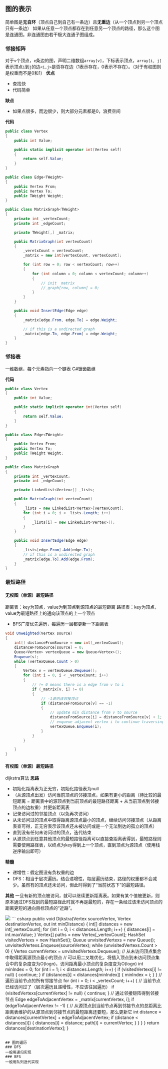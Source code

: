 ## 图的表示
简单图是**无自环**（顶点自己到自己有一条边）且**无重边**（从一个顶点到另一个顶点只有一条边）
如果从任意一个顶点都存在到任意另一个顶点的路径，那么这个图是连通图。非连通图由若干极大连通子图组成。

### 邻接矩阵
对于```v```个顶点，```e```条边的图，声明二维数组```array[v]```，下标表示顶点，```array[i, j]```表示顶点```i```到```j```的边```<i,j>```是否存在边（1表示存在，0表示不存在）。（对于有权图则是权重而不是0和1）
**优点**
- 查找快
- 代码简单

**缺点**
- 如果点很多，而边很少，则大部分元素都是0，浪费空间

**代码**
``` csharp
public class Vertex
{
    public int Value;

    public static implicit operator int(Vertex self)
    {
        return self.Value;
    }
}

public class Edge<TWeight>
{
    public Vertex From;
    public Vertex To;
    public TWeight Weight;
}

public class MatrixGraph<TWeight>
{
    private int _vertexCount;
    private int _edgeCount;

    private TWeight[,] _matrix;

    public MatrixGraph(int vertexCount)
    {
        _veretxCount = vertexCount;
        _matrix = new int[vertexCount, vertexCount];

        for (int row = 0; row < vertexCount; row++)
        {
            for (int column = 0; column < vertexCount; column++)
            {
                // init  matrix 
                //_graph[row, column] = 0;
            }
        }
    }

    public void InsertEdge(Edge edge)
    {
        _matrix[edge.From, edge.To] = edge.Weight;

        // if this is a undirected graph
        _matrix[edge.To, edge.From] = edge.Weight;
    }
}
```

### 邻接表
一维数组，每个元素指向一个链表
C#锯齿数组

**代码**
``` csharp
public class Vertex
{
    public int Value;

    public static implicit operator int(Vertex self)
    {
        return self.Value;
    }
}

public class Edge<TWeight>
{
    public Vertex From;
    public Vertex To;
    public TWeight Weight;
}

public class MatrixGraph
{
    private int _vertexCount;
    private int _edgeCount;

    private LinkedList<Vertex>[] _lists;

    public MatrixGraph(int vertexCount)
    {
        _lists = new LinkedList<Vertex>[vertexCount];
        for (int i = 0; i < _lists.Length; i++)
        {
            _lists[i] = new LinkedList<Vertex>();
        }
    }

    public void InsertEdge(Edge edge)
    {
        _lists[edge.From].Add(edge.To);
        // if this is a undirected graph
        _matrix[edge.To].Add(edge.From);
    }
}
```

### 最短路径
#### 无权图（单源）最短路径
距离表：key为顶点，value为到顶点到源顶点的最短距离
路径表：key为顶点，value为最短路径上的通向该顶点的上一个顶点
- BFS广度优先遍历，每遍历一层都更新一下距离表
``` csharp
void Unweighted(Vertex source)
{
    int[] distanceFromSource = new int[_vertexCount];
    distanceFromSource[source] = 0;
    Queue<Vertex> vertexQueue = new Queue<Vertex>();
    Enqueue(s);
    while (vertexQueue.Count > 0)
    {
        Vertex v = vertexQueue.Dequeue();
        for (int i = 0, i < _vertexCount; i++)
        {
            // != 0 means there is a edge from v to i 
            if (_matrix[v, i] != 0)
            {
                // -1说明该邻接顶点
                if (distanceFromSource[v] == -1)
                {
                    // update min distance from v to source
                    distanceFromSource[i] = distanceFromSource[v] + 1;
                    // enqueue adjacent vertex i to continue traversing
                    vertexQueue.Enqueue(i);
                }
            }
        }

    }
}
```

#### 有权图（单源）最短路径
dijkstra算法
**思路**
- 初始化距离表为正无穷，初始化路径表为null
- （从源顶点出发）访问当前顶点的邻接顶点，如果有更小的距离（待比较的最短距离 = 距离表中的源顶点到当前顶点的最短路径距离 + 从当前顶点到邻接顶点的边权重）并更新距离表
- 记录访问过的邻接顶点（以免再次访问）
- 从未访问过的顶点中取得距离源顶点最小的顶点，继续访问邻接顶点（从距离表查可得，正无穷表示该顶点还未被访问或是一个无法到达的孤立的顶点）
- 直到没有任何未访问过的顶点，迭代结束
- 从源顶点到任意其他顶点的最短路径距离可以直接查距离表得到，最短路径则需要使用路径表，以终点为key得到上一个顶点，直到顶点为源顶点（使用栈逆序输出即可）

**精髓**
- 递增性：假定图没有负权重的边
- DFS：相当于层次遍历。结合递增性，每层遍历结束，路径的权重都不会减少。虽然有的顶点还未访问，但此时得到了“当前状态下”的最短路径。

**其他**
一旦有新的顶点被访问，就可以继续更新距离表。如果有某个值被更新，则原本通过DFS找到的最短路径此时就不再是最短的，存在一条经过该未访问顶点的距离更短的通向目标顶点的“近路”。

<img src = "assets/Dijkstra.png">
``` csharp
public void Dijkstra(Vertex sourceVertex, Vertex destinationVertex, out int minDistance)
{
    int[] distances = new int[_vertexCount];
    for (int i = 0; i < distances.Length; i++)
    {
        distances[i] = int.maxValue;
    }
    Vertex[] paths = new Vertex[_vertexCount];
    HashSet<int> visitedVertexs = new HashSet<int>();
    Queue<Vertex> unvisitedVertexs = new Queue<Vertex>();
    unvisitedVertexs.Enqueue(sourceVertex);
    while (unvisitedVertexs.Count > 0)
    {
        Vertex currentVertex = unvisitedVertexs.Dequeue();
        // 从未访问顶点集合中取得距离源顶点最小的顶点
        // 可以用二叉堆优化，将插入顶点到未访问顶点集合中的复杂度变为O(logn)，访问距离最小顶点的复杂度变为O(logn)
        int minIndex = 0;
        for (int i = 1; i < distances.Length; i++)
        {
            if (visitedVertexs[i] != null) { continue; }
            if (distances[i] < distances[minIndex])
            { minIndex = i; }
        }
        // 遍历当前节点的所有邻接节点
        for (int i = 0; i < _vertexCount; i++)
        {
            // 当前节点已经访问过了（层次遍历且递增性，不应该往回遍历）
            if (visitedVertexs[currentVertex] != null) { continue; }
            // 通过邻接矩阵得到邻接节点
            Edge edgeToAdjacentVertex = _matrix[currentVertex, i];
            if (edgeToAdjacentVertex != -1)
            {
                // 从源顶点到当前节点再到邻接节点的总距离比距离表维护的从源顶点到邻接节点的最短距离还要短，那么更新它
                int distance = distances[currentVertex] + edgeToAdjacentVertex;
                if (distance < distances[i])
                {
                    distances[i] = distance;
                    path[i] = currentVertex;
                }
            }
        }
    }
    return distances[destinationVertex];
}


```

## 图的遍历
### DFS
一般用递归实现
### BFS
一般用队列迭代实现